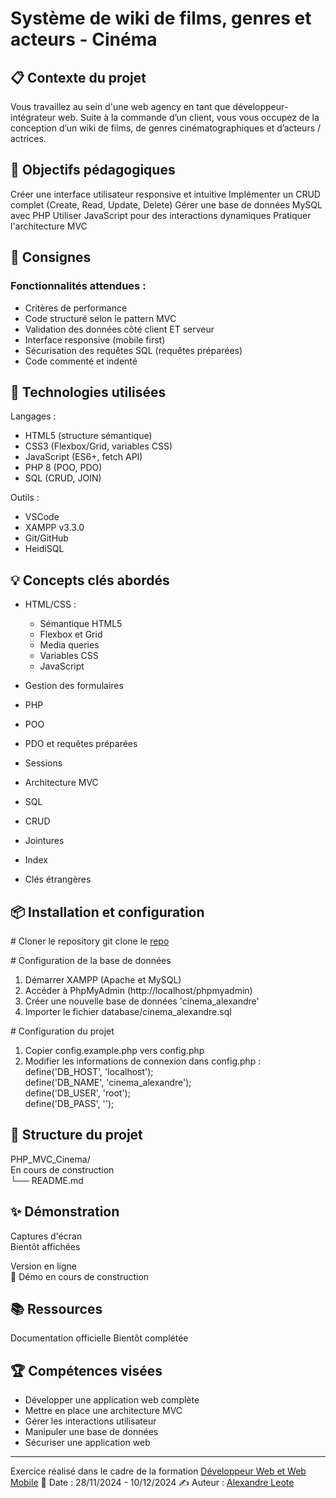 
# Système de wiki de films, genres et acteurs - Cinéma
## 📋 Contexte du projet
Vous travaillez au sein d'une web agency en tant que développeur-intégrateur web. Suite à la 
commande d’un client, vous vous occupez de la conception d’un wiki de films, de genres cinématographiques et d’acteurs / actrices. 

## 🎯 Objectifs pédagogiques
Créer une interface utilisateur responsive et intuitive
Implémenter un CRUD complet (Create, Read, Update, Delete)
Gérer une base de données MySQL avec PHP
Utiliser JavaScript pour des interactions dynamiques
Pratiquer l'architecture MVC

## 📝 Consignes
### Fonctionnalités attendues :

- Critères de performance
- Code structuré selon le pattern MVC
- Validation des données côté client ET serveur
- Interface responsive (mobile first)
- Sécurisation des requêtes SQL (requêtes préparées)
- Code commenté et indenté

## 🔧 Technologies utilisées
Langages :
- HTML5 (structure sémantique)
- CSS3 (Flexbox/Grid, variables CSS)
- JavaScript (ES6+, fetch API)
- PHP 8 (POO, PDO)
- SQL (CRUD, JOIN)

Outils :
- VSCode
- XAMPP v3.3.0
- Git/GitHub
- HeidiSQL

## 💡 Concepts clés abordés

- HTML/CSS : 
  - Sémantique HTML5
  - Flexbox et Grid
  - Media queries
  - Variables CSS
  - JavaScript

- Gestion des formulaires
- PHP
- POO
- PDO et requêtes préparées
- Sessions
- Architecture MVC
- SQL

- CRUD
- Jointures
- Index
- Clés étrangères

## 📦 Installation et configuration
  \# Cloner le repository
git clone le [repo](https://github.com/alexandreleote/PHP_MVC_Cinema.git) 


  \# Configuration de la base de données
1. Démarrer XAMPP (Apache et MySQL)
2. Accéder à PhpMyAdmin (http://localhost/phpmyadmin)
3. Créer une nouvelle base de données 'cinema_alexandre'
4. Importer le fichier database/cinema_alexandre.sql

  \# Configuration du projet
1. Copier config.example.php vers config.php
2. Modifier les informations de connexion dans config.php :<br>
   define('DB_HOST', 'localhost');<br>
   define('DB_NAME', 'cinema_alexandre');<br>
   define('DB_USER', 'root');<br>
   define('DB_PASS', '');<br>
   
## 🚀 Structure du projet
PHP_MVC_Cinema/<br>
En cours de construction<br>
└── README.md<br>

## ✨ Démonstration
Captures d'écran<br>
Bientôt affichées<br>

Version en ligne<br>
🔗 Démo en cours de construction

## 📚 Ressources
Documentation officielle
Bientôt complétée

## 🏆 Compétences visées
- Développer une application web complète
- Mettre en place une architecture MVC
- Gérer les interactions utilisateur
- Manipuler une base de données
- Sécuriser une application web
___
Exercice réalisé dans le cadre de la formation [Développeur Web et Web Mobile](https://elan-formation.fr/formation/19754)
📅 Date : 28/11/2024 - 10/12/2024
✍️ Auteur : [Alexandre Leote](https://github.com/alexandreleote)
